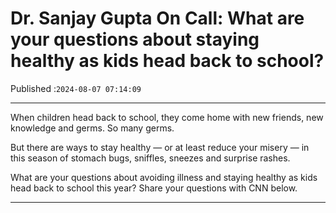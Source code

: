 # Dr. Sanjay Gupta On Call: What are your questions about staying healthy as kids head back to school?

Published :`2024-08-07 07:14:09`

---

When children head back to school, they come home with new friends, new knowledge and germs. So many germs.

But there are ways to stay healthy — or at least reduce your misery — in this season of stomach bugs, sniffles, sneezes and surprise rashes.

What are your questions about avoiding illness and staying healthy as kids head back to school this year? Share your questions with CNN below.

---


